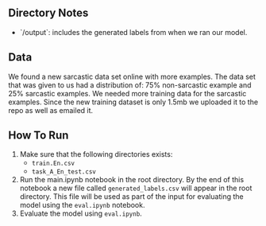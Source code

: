 ## Directory Notes
<ul>
    <li>`/output`: includes the generated labels from when we ran our model.</li>
</ul>

## Data
We found a new sarcastic data set online with more examples. The data set that was given to us had a distribution of:
75% non-sarcastic example and 25% sarcastic examples. We needed more training data for the sarcastic examples. Since the new training dataset is only 1.5mb we uploaded it to the repo as well as emailed it.

## How To Run
1. Make sure that the following directories exists:
    - `train.En.csv`
    - `task_A_En_test.csv`
2. Run the main.ipynb notebook in the root directory. By the end of this notebook a new file called `generated_labels.csv` will appear in the root directory. This file will be used as part of the input for evaluating the model using the `eval.ipynb` notebook.
3. Evaluate the model using `eval.ipynb`.